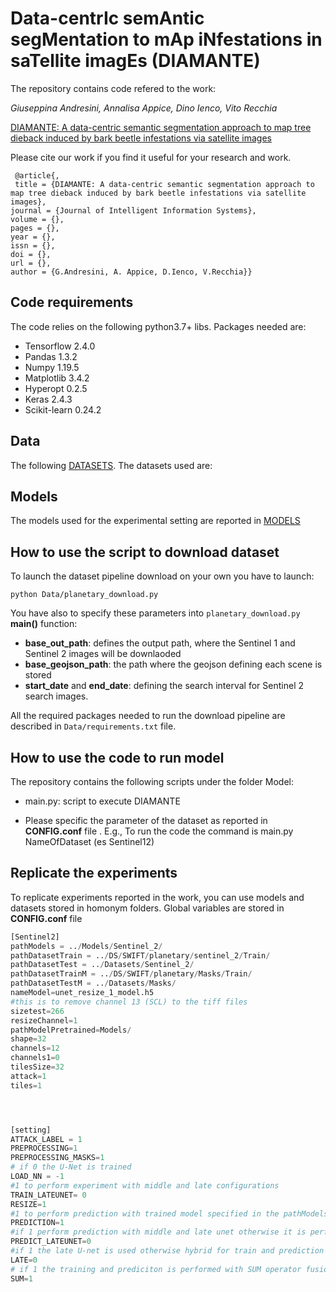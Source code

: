 # Data-centrIc semAntic segMentation to mAp iNfestations in saTellite imagEs  (DIAMANTE)


The repository contains code refered to the work:

_Giuseppina Andresini, Annalisa Appice, Dino Ienco, Vito Recchia_

[DIAMANTE: A data-centric semantic segmentation approach to map tree dieback induced by bark beetle infestations via satellite images]() 

Please cite our work if you find it useful for your research and work.
```
 @article{,
 title = {DIAMANTE: A data-centric semantic segmentation approach to map tree dieback induced by bark beetle infestations via satellite images},
journal = {Journal of Intelligent Information Systems},
volume = {},
pages = {},
year = {},
issn = {},
doi = {},
url = {},
author = {G.Andresini, A. Appice, D.Ienco, V.Recchia}}

```


## Code requirements
The code relies on the following python3.7+ libs.
Packages needed are:
* Tensorflow 2.4.0
* Pandas 1.3.2
* Numpy 1.19.5
* Matplotlib 3.4.2
* Hyperopt 0.2.5
* Keras 2.4.3
* Scikit-learn 0.24.2



## Data
The following [DATASETS]([https://drive.google.com/drive/folders/1NbkApPwjgzWX2s-zZEb7gSDP1oT3Ea4m?usp=sharing](https://drive.google.com/drive/folders/16u83KnN996dollCMzUdgOEL6do6p5NJr?usp=drive_link)).
The datasets used are:

## Models
The models used for the experimental setting are reported in [MODELS](https://drive.google.com/drive/folders/1j0nxUXlBo2dUZin5sXupeGxMx2N1-slh?usp=sharing)

## How to use the script to download dataset

To launch the dataset pipeline download on your own you have to launch:
```
python Data/planetary_download.py
```
You have also to specify these parameters into ```planetary_download.py``` **main()** function:
* **base_out_path**: defines the output path, where the Sentinel 1 and Sentinel 2 images will be downlaoded 
* **base_geojson_path**: the path where the geojson defining each scene is stored 
* **start_date** and **end_date**: defining the search interval for Sentinel 2 search images.

All the required packages needed to run the download pipeline are described in ```Data/requirements.txt``` file.


## How to use the code to run model

The repository contains the following scripts under the folder Model:
* main.py:  script to execute DIAMANTE

* Please specific the parameter of the dataset as reported in __CONFIG.conf__  file . E.g.,  To run the code the command is main.py NameOfDataset (es Sentinel12)


## Replicate the experiments


To replicate experiments reported in the work, you can use models and datasets stored in homonym folders.
Global variables are stored in __CONFIG.conf__  file 


```python
[Sentinel2]
pathModels = ../Models/Sentinel_2/
pathDatasetTrain = ../DS/SWIFT/planetary/sentinel_2/Train/
pathDatasetTest = ../Datasets/Sentinel_2/
pathDatasetTrainM = ../DS/SWIFT/planetary/Masks/Train/
pathDatasetTestM = ../Datasets/Masks/
nameModel=unet_resize_1_model.h5
#this is to remove channel 13 (SCL) to the tiff files
sizetest=266
resizeChannel=1
pathModelPretrained=Models/
shape=32
channels=12
channels1=0
tilesSize=32
attack=1
tiles=1




[setting]
ATTACK_LABEL = 1
PREPROCESSING=1
PREPROCESSING_MASKS=1
# if 0 the U-Net is trained
LOAD_NN = -1
#1 to perform experiment with middle and late configurations
TRAIN_LATEUNET= 0
RESIZE=1
#1 to perform prediction with trained model specified in the pathModels
PREDICTION=1
#if 1 perform prediction with middle and late unet otherwise it is performed with early stage
PREDICT_LATEUNET=0
#if 1 the late U-net is used otherwise hybrid for train and prediction
LATE=0
# if 1 the training and prediciton is performed with SUM operator fusion otherwise it is done with CONC operator
SUM=1


```










